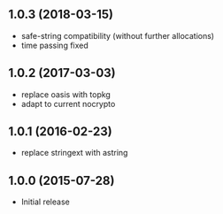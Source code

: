 ## 1.0.3 (2018-03-15)

* safe-string compatibility (without further allocations)
* time passing fixed

## 1.0.2 (2017-03-03)

* replace oasis with topkg
* adapt to current nocrypto

## 1.0.1 (2016-02-23)

* replace stringext with astring

## 1.0.0 (2015-07-28)

* Initial release
